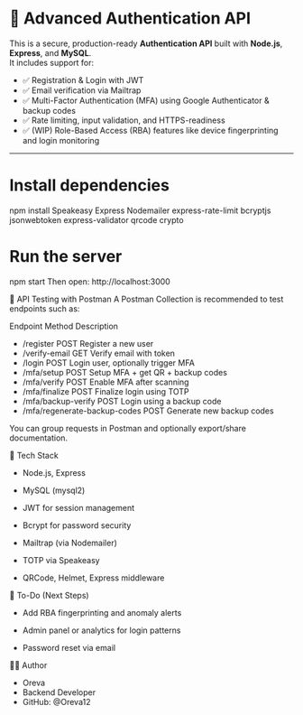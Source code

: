 # 🔐 Advanced Authentication API

This is a secure, production-ready **Authentication API** built with **Node.js**, **Express**, and **MySQL**.  
It includes support for:

- ✅ Registration & Login with JWT
- ✅ Email verification via Mailtrap
- ✅ Multi-Factor Authentication (MFA) using Google Authenticator & backup codes
- ✅ Rate limiting, input validation, and HTTPS-readiness
- ✅ (WIP) Role-Based Access (RBA) features like device fingerprinting and login monitoring

---


# Install dependencies
npm install Speakeasy Express Nodemailer express-rate-limit bcryptjs jsonwebtoken express-validator qrcode crypto

# Run the server
npm start
Then open: http://localhost:3000

🧪 API Testing with Postman
A Postman Collection is recommended to test endpoints such as:

Endpoint	Method	Description
- /register	POST	Register a new user
- /verify-email	GET	Verify email with token
- /login	POST	Login user, optionally trigger MFA
- /mfa/setup	POST	Setup MFA + get QR + backup codes
- /mfa/verify	POST	Enable MFA after scanning
- /mfa/finalize	POST	Finalize login using TOTP
- /mfa/backup-verify	POST	Login using a backup code
- /mfa/regenerate-backup-codes	POST	Generate new backup codes

You can group requests in Postman and optionally export/share documentation.


🧰 Tech Stack
- Node.js, Express

- MySQL (mysql2)

- JWT for session management

- Bcrypt for password security

- Mailtrap (via Nodemailer)

- TOTP via Speakeasy

- QRCode, Helmet, Express middleware

📌 To-Do (Next Steps)
 - Add RBA fingerprinting and anomaly alerts

-  Admin panel or analytics for login patterns

-  Password reset via email

🧑‍💻 Author
- Oreva
- Backend Developer
- GitHub: @Oreva12
